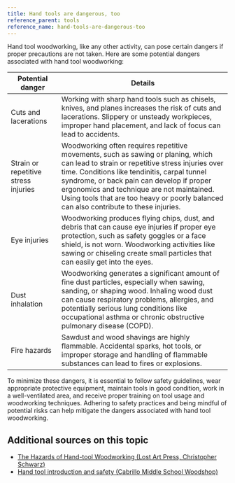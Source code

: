 ```yaml
---
title: Hand tools are dangerous, too
reference_parent: tools
reference_name: hand-tools-are-dangerous-too
---
```

Hand tool woodworking, like any other activity, can pose certain dangers if proper precautions are not taken. Here are some potential dangers associated with hand tool woodworking:

| Potential danger | Details |
| ---------------- | ------- |
| Cuts and lacerations | Working with sharp hand tools such as chisels, knives, and planes increases the risk of cuts and lacerations. Slippery or unsteady workpieces, improper hand placement, and lack of focus can lead to accidents. |
| Strain or repetitive stress injuries | Woodworking often requires repetitive movements, such as sawing or planing, which can lead to strain or repetitive stress injuries over time. Conditions like tendinitis, carpal tunnel syndrome, or back pain can develop if proper ergonomics and technique are not maintained. Using tools that are too heavy or poorly balanced can also contribute to these injuries. |
| Eye injuries | Woodworking produces flying chips, dust, and debris that can cause eye injuries if proper eye protection, such as safety goggles or a face shield, is not worn. Woodworking activities like sawing or chiseling create small particles that can easily get into the eyes. |
| Dust inhalation | Woodworking generates a significant amount of fine dust particles, especially when sawing, sanding, or shaping wood. Inhaling wood dust can cause respiratory problems, allergies, and potentially serious lung conditions like occupational asthma or chronic obstructive pulmonary disease (COPD). |
| Fire hazards | Sawdust and wood shavings are highly flammable. Accidental sparks, hot tools, or improper storage and handling of flammable substances can lead to fires or explosions. |

To minimize these dangers, it is essential to follow safety guidelines, wear appropriate protective equipment, maintain tools in good condition, work in a well-ventilated area, and receive proper training on tool usage and woodworking techniques. Adhering to safety practices and being mindful of potential risks can help mitigate the dangers associated with hand tool woodworking.

## Additional sources on this topic

- [The Hazards of Hand-tool Woodworking (Lost Art Press, Christopher Schwarz)](https://blog.lostartpress.com/2022/03/11/the-hazards-of-hand-tool-woodworking/)
- [Hand tool introduction and safety (Cabrillo Middle School Woodshop)](https://www.youtube.com/watch?v=r9YYFwEVIgU)
